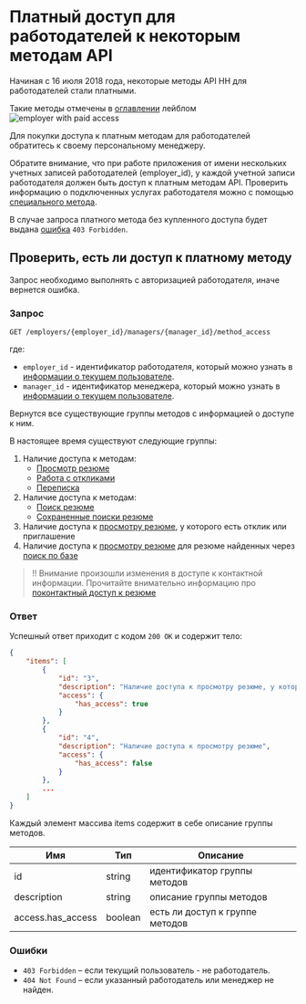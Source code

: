 # Платный доступ для работодателей к некоторым методам API

Начиная с 16 июля 2018 года, некоторые методы API HH для работодателей стали платными.

Такие методы отмечены в [оглавлении](/README.md#headhunter-api) лейблом
<img src="http://hhru.github.io/api/badges/emp_paid.png" alt="employer with paid access" />

Для покупки доступа к платным методам для работодателей обратитесь к своему персональному менеджеру.

Обратите внимание, что при работе приложения от имени нескольких учетных записей работодателей (employer_id), у каждой учетной записи работодателя должен быть доступ к платным методам API.
Проверить информацию о подключенных услугах работодателя можно с помощью [специального метода](https://api.hh.ru/openapi/redoc#tag/Rabotodatelskie/paths/~1employers~1{employer_id}~1services~1payable_api_actions~1active/get).

В случае запроса платного метода без купленного доступа будет выдана [ошибка](/docs/errors.md#employer_payable_methods) `403 Forbidden`.

## Проверить, есть ли доступ к платному методу

Запрос необходимо выполнять с авторизацией работодателя, иначе вернется ошибка.

### Запрос

```
GET /employers/{employer_id}/managers/{manager_id}/method_access
```

где:
* `employer_id` - идентификатор работодателя, который можно узнать в [информации о текущем пользователе](/docs/me.md#employer-info).
* `manager_id` - идентификатор менеджера, который можно узнать в [информации о текущем пользователе](/docs/me.md#manager-info).

Вернутся все существующие группы методов с информацией о доступе к ним.

В настоящее время существуют следующие группы:
1. Наличие доступа к методам:
    * [Просмотр резюме](/docs/employer_resumes.md#item)
    * [Работа с откликами](/docs/employer_negotiations.md)
    * [Переписка](/docs/employer_negotiations.md#get-messages)
2. Наличие доступа к методам:
    * [Поиск резюме](/docs/resumes_search.md)
    * [Cохраненные поиски резюме](/docs/resumes_saved_searches.md)
3. Наличие доступа к [просмотру резюме](/docs/employer_resumes.md#item), у которого есть отклик или приглашение
4. Наличие доступа к [просмотру резюме](/docs/employer_resumes.md#item) для резюме найденных через [поиск по базе](/docs/resumes_search.md)

>!! Внимание произошли изменения в доступе к контактной информации. Прочитайте внимательно информацию про [поконтактный доступ к резюме](/docs/payable/resume.md)
### Ответ

Успешный ответ приходит с кодом `200 OK` и содержит тело:

```json
{
    "items": [
        {
            "id": "3",
            "description": "Наличие доступа к просмотру резюме, у которого есть отклик или приглашение",
            "access": {
                "has_access": true
            }
        },
        {
            "id": "4",
            "description": "Наличие доступа к просмотру резюме",
            "access": {
                "has_access": false
            }
        },
        ...
    ]
}
```

Каждый элемент массива items содержит в себе описание группы методов.

Имя | Тип | Описание
--- | --- | --------
id | string | идентификатор группы методов
description | string | описание группы методов
access.has_access | boolean | есть ли доступ к группе методов

### Ошибки

* `403 Forbidden` – если текущий пользователь - не работодатель.
* `404 Not Found` – если указанный работодатель или менеджер не найден.
